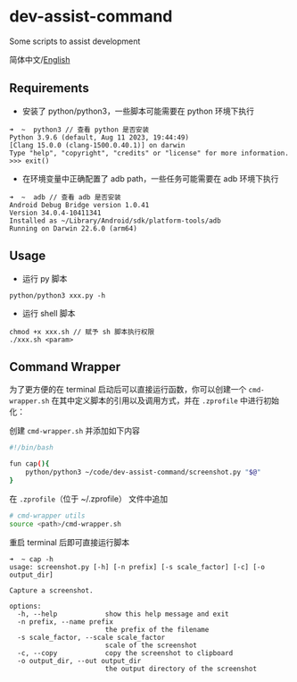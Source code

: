 # dev-assist-command
Some scripts to assist development

简体中文/[English](./README.md)

## Requirements

- 安装了 python/python3，一些脚本可能需要在 python 环境下执行
```shell
➜  ~  python3 // 查看 python 是否安装
Python 3.9.6 (default, Aug 11 2023, 19:44:49) 
[Clang 15.0.0 (clang-1500.0.40.1)] on darwin
Type "help", "copyright", "credits" or "license" for more information.
>>> exit()
```

- 在环境变量中正确配置了 adb path，一些任务可能需要在 adb 环境下执行
```shell
➜  ~  adb // 查看 adb 是否安装
Android Debug Bridge version 1.0.41
Version 34.0.4-10411341
Installed as ~/Library/Android/sdk/platform-tools/adb
Running on Darwin 22.6.0 (arm64)
```

## Usage

- 运行 py 脚本
```shell
python/python3 xxx.py -h
```

- 运行 shell 脚本
```shell
chmod +x xxx.sh // 赋予 sh 脚本执行权限
./xxx.sh <param>
```

## Command Wrapper

为了更方便的在 terminal 启动后可以直接运行函数，你可以创建一个 `cmd-wrapper.sh` 在其中定义脚本的引用以及调用方式，并在 `.zprofile` 中进行初始化：

创建 `cmd-wrapper.sh` 并添加如下内容
```bash
#!/bin/bash

fun cap(){
    python/python3 ~/code/dev-assist-command/screenshot.py "$@"
}
```

在 `.zprofile`（位于 ~/.zprofile） 文件中追加
```bash
# cmd-wrapper utils
source <path>/cmd-wrapper.sh
```

重启 terminal 后即可直接运行脚本
```shell
➜  ~ cap -h
usage: screenshot.py [-h] [-n prefix] [-s scale_factor] [-c] [-o output_dir]

Capture a screenshot.

options:
  -h, --help            show this help message and exit
  -n prefix, --name prefix
                        the prefix of the filename
  -s scale_factor, --scale scale_factor
                        scale of the screenshot
  -c, --copy            copy the screenshot to clipboard
  -o output_dir, --out output_dir
                        the output directory of the screenshot
```
